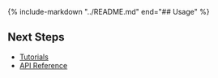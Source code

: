 {% include-markdown "../README.md" end="## Usage" %}

## Next Steps

- [Tutorials](guides/getting_started.md)
- [API Reference](api/regmap.md)
